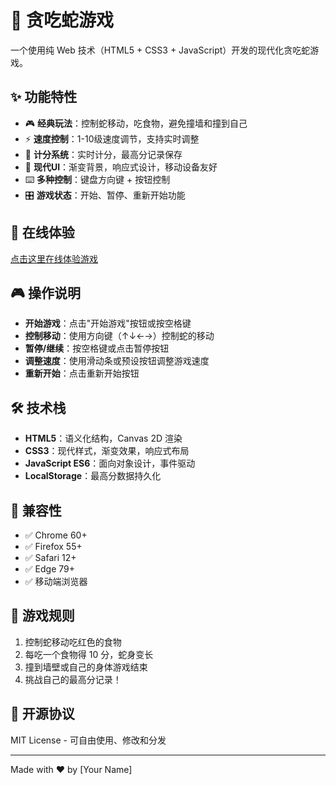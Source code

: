 # 🐍 贪吃蛇游戏

一个使用纯 Web 技术（HTML5 + CSS3 + JavaScript）开发的现代化贪吃蛇游戏。

## ✨ 功能特性

- 🎮 **经典玩法**：控制蛇移动，吃食物，避免撞墙和撞到自己
- ⚡ **速度控制**：1-10级速度调节，支持实时调整
- 🎯 **计分系统**：实时计分，最高分记录保存
- 🎨 **现代UI**：渐变背景，响应式设计，移动设备友好
- ⌨️ **多种控制**：键盘方向键 + 按钮控制
- 🎛️ **游戏状态**：开始、暂停、重新开始功能

## 🚀 在线体验

[点击这里在线体验游戏](https://yourusername.github.io/snakeGame)

## 🎮 操作说明

- **开始游戏**：点击"开始游戏"按钮或按空格键
- **控制移动**：使用方向键（↑↓←→）控制蛇的移动
- **暂停/继续**：按空格键或点击暂停按钮
- **调整速度**：使用滑动条或预设按钮调整游戏速度
- **重新开始**：点击重新开始按钮

## 🛠️ 技术栈

- **HTML5**：语义化结构，Canvas 2D 渲染
- **CSS3**：现代样式，渐变效果，响应式布局
- **JavaScript ES6**：面向对象设计，事件驱动
- **LocalStorage**：最高分数据持久化

## 📱 兼容性

- ✅ Chrome 60+
- ✅ Firefox 55+
- ✅ Safari 12+
- ✅ Edge 79+
- ✅ 移动端浏览器

## 🎯 游戏规则

1. 控制蛇移动吃红色的食物
2. 每吃一个食物得 10 分，蛇身变长
3. 撞到墙壁或自己的身体游戏结束
4. 挑战自己的最高分记录！

## 📄 开源协议

MIT License - 可自由使用、修改和分发

---

Made with ❤️ by [Your Name]

